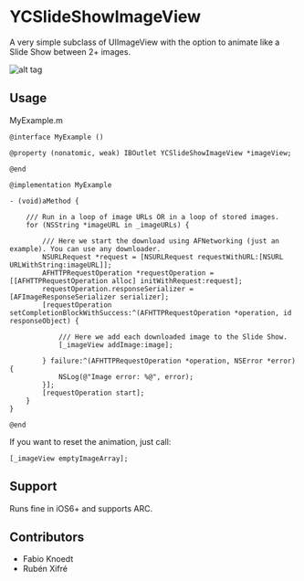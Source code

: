 YCSlideShowImageView
====================

A very simple subclass of UIImageView with the option to animate like a Slide Show between 2+ images.

![alt tag](http://www.zonanews.it/images/slideshow.gif)

Usage
------------

MyExample.m

	@interface MyExample ()

	@property (nonatomic, weak) IBOutlet YCSlideShowImageView *imageView;

	@end

	@implementation MyExample

	- (void)aMethod {

		/// Run in a loop of image URLs OR in a loop of stored images.
        for (NSString *imageURL in _imageURLs) {

        	/// Here we start the download using AFNetworking (just an example). You can use any downloader.
			NSURLRequest *request = [NSURLRequest requestWithURL:[NSURL URLWithString:imageURL]];
			AFHTTPRequestOperation *requestOperation = [[AFHTTPRequestOperation alloc] initWithRequest:request];
			requestOperation.responseSerializer = [AFImageResponseSerializer serializer];
			[requestOperation setCompletionBlockWithSuccess:^(AFHTTPRequestOperation *operation, id responseObject) {
			    
				/// Here we add each downloaded image to the Slide Show.
			    [_imageView addImage:image];

			} failure:^(AFHTTPRequestOperation *operation, NSError *error) {
			    NSLog(@"Image error: %@", error);
			}];
			[requestOperation start];
		}
	}

	@end

If you want to reset the animation, just call:

	[_imageView emptyImageArray];

Support
------------	
	
Runs fine in iOS6+ and supports ARC.
	
Contributors
------------

* Fabio Knoedt
* Rubén Xifré
